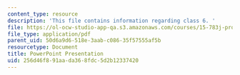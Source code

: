 ```yaml
---
content_type: resource
description: 'This file contains information regarding class 6. '
file: https://ol-ocw-studio-app-qa.s3.amazonaws.com/courses/15-783j-product-design-and-development-spring-2006/256d46f891aada368fdc5d2b12337420_cls6_id_lct2006_t.pdf
file_type: application/pdf
parent_uid: 50d6a9d6-518e-3aab-c086-35f57555af5b
resourcetype: Document
title: PowerPoint Presentation
uid: 256d46f8-91aa-da36-8fdc-5d2b12337420
---
```

